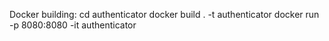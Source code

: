 Docker building:
cd authenticator
docker build . -t authenticator
docker run -p 8080:8080 -it authenticator